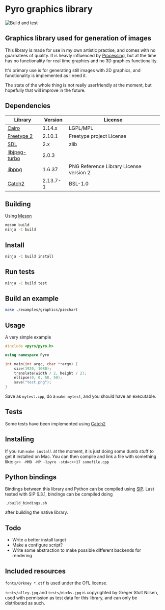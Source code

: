 # Pyro graphics library

![Build and test](https://github.com/gregersn/Pyro/workflows/Build%20and%20test/badge.svg?branch=master)

## Graphics library used for generation of images

This library is made for use in my own artistic practise, and comes with no guarnatees of quality.
It is heavly influenced by [Processing](https://processing.org/), but at the time has no functionality for real time graphics and no 3D graphics functionality.

It's primary use is for generating still images with 2D graphics, and functionality is implemented as I need it.

The state of the whole thing is not really userfriendly at the moment, but hopefully that will improve in the future.

## Dependencies

| Library                                              | Version | License                                 |
| ---------------------------------------------------- | ------- | --------------------------------------- |
| [Cairo](https://www.cairographics.org/)              | 1.14.x  | LGPL/MPL                                |
| [Freetype 2](https://www.freetype.org/)              | 2.10.1  | Freetype project License                |
| [SDL](https://www.libsdl.org/)                       | 2.x     | zlib                                    |
| [libjpeg-turbo](https://libjpeg-turbo.org/)          | 2.0.3   |                                         |
| [libpng](http://www.libpng.org/pub/png/libpng.html)  | 1.6.37  | PNG Reference Library License version 2 |
| [Catch2](https://github.com/catchorg/Catch2)         | 2.13.7-1     | BSL-1.0                                 |

## Building

Using [Meson](https://mesonbuild.com/)

```bash
meson build
ninja -C build
```

## Install

```bash
ninja -C build install
```

## Run tests

```bash
ninja -C build test
```

## Build an example

```bash
make ./examples/graphics/piechart
```

## Usage

A very simple example

```c++
#include <pyro/pyro.h>

using namespace Pyro

int main(int argc, char **argv) {
    size(1920, 1080);
    translate(width / 2, height / 2);
    ellipse(0, 0, 50, 50);
    save("test.png");
}
```

Save as `mytest.cpp`, do a `make mytest`, and you should have an executable.

## Tests

Some tests have been implemented using [Catch2](https://github.com/catchorg/Catch2)

## Installing

If you run `make install` at the moment, it is just doing some dumb stuff to get it installed on Mac. 
You can then compile and link a file with something like:
`g++ -MMD -MP -lpyro -std=c++17 somefile.cpp`

## Python bindings

Bindings between this library and Python can be compiled using [SIP](https://riverbankcomputing.com/software/sip).
Last tested with SIP 6.3.1, bindings can be compiled doing

```
./build_bindings.sh
```

after building the native library.

## Todo

- Write a better install target
- Make a configure script?
- Write some abstraction to make possible different backends for rendering

## Included resources

`fonts/Orkney *.otf` is used under the OFL license.

`tests/alley.jpg` and `tests/ducks.jpg` is copyrighted by Greger Stolt Nilsen, used with permission as test data for this library, and can only be distributed as such.
